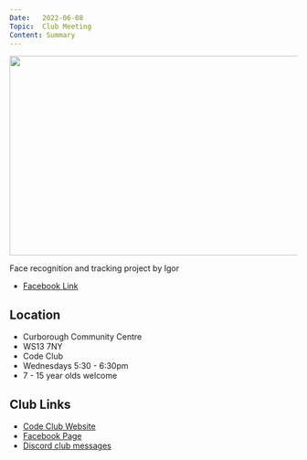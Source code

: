 ```yaml
---
Date:   2022-06-08
Topic:  Club Meeting
Content: Summary
---
```

[<img width="721px" height="350" src="https://scontent.fbhx6-1.fna.fbcdn.net/v/t15.5256-10/285386105_330225729291776_8425557695856021212_n.jpg?stp=dst-jpg_p235x350&_nc_cat=106&ccb=1-7&_nc_sid=ad6a45&_nc_ohc=oabG0JVxDCQAX9tiMPH&_nc_ht=scontent.fbhx6-1.fna&edm=AKK4YLsEAAAA&oh=00_AfAWoDEzQNcNG5uMRg0RrvDxGo5Hl6soxYEXG6daujcS7Q&oe=652B971B"/>](https://scontent.fbhx6-1.fna.fbcdn.net/v/t15.5256-10/285386105_330225729291776_8425557695856021212_n.jpg?stp=dst-jpg_p235x350&_nc_cat=106&ccb=1-7&_nc_sid=ad6a45&_nc_ohc=oabG0JVxDCQAX9tiMPH&_nc_ht=scontent.fbhx6-1.fna&edm=AKK4YLsEAAAA&oh=00_AfAWoDEzQNcNG5uMRg0RrvDxGo5Hl6soxYEXG6daujcS7Q&oe=652B971B)

Face recognition and tracking project by Igor

* [Facebook Link](https://www.facebook.com/1481985248595237/posts/4923035424490185/)

## Location

* Curborough Community Centre
* WS13 7NY
* Code Club
* Wednesdays 5:30 - 6:30pm
* 7 - 15 year olds welcome

## Club Links

* [Code Club Website](https://lichfield-code-club.github.io/)
* [Facebook Page](https://www.facebook.com/LichfieldCoders)
* [Discord club messages](https://discord.gg/szz6xGK)
